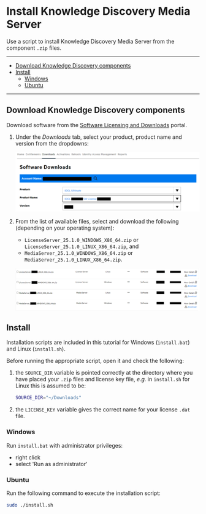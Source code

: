 # Install Knowledge Discovery Media Server

Use a script to install Knowledge Discovery Media Server from the component `.zip` files.

---

- [Download Knowledge Discovery components](#download-knowledge-discovery-components)
- [Install](#install)
  - [Windows](#windows)
  - [Ubuntu](#ubuntu)

---

## Download Knowledge Discovery components

Download software from the [Software Licensing and Downloads](https://sld.microfocus.com/mysoftware/index) portal.

1. Under the *Downloads* tab, select your product, product name and version from the dropdowns:

    ![get-software](./figs/get-software.png)

1. From the list of available files, select and download the following (depending on your operating system):

   - `LicenseServer_25.1.0_WINDOWS_X86_64.zip` or `LicenseServer_25.1.0_LINUX_X86_64.zip`, and
   - `MediaServer_25.1.0_WINDOWS_X86_64.zip` or `MediaServer_25.1.0_LINUX_X86_64.zip`.

    ![get-idol-zips](./figs/get-idol-zips.png)

## Install

Installation scripts are included in this tutorial for Windows (`install.bat`) and Linux (`install.sh`).

Before running the appropriate script, open it and check the following:

1. the `SOURCE_DIR` variable is pointed correctly at the directory where you have placed your `.zip` files and license key file, *e.g.* in `install.sh` for Linux this is assumed to be:

    ```sh
    SOURCE_DIR="~/Downloads"
    ```

1. the `LICENSE_KEY` variable gives the correct name for your license `.dat` file.

### Windows

Run `install.bat` with administrator privileges:

- right click
- select 'Run as administrator'

### Ubuntu

Run the following command to execute the installation script:

```sh
sudo ./install.sh
```
